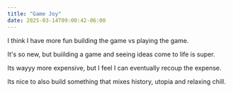 ```yaml
---
title: "Game Joy"
date: 2025-03-14T09:00:42-06:00
---
```

I think I have more fun building the game vs playing the game. 

It's so new, but buiilding a game and seeing ideas come to life is super. 

Its wayyy more expensive, but I feel I can eventually recoup the expense. 

Its nice to also build something that mixes history, utopia and relaxing chill. 
